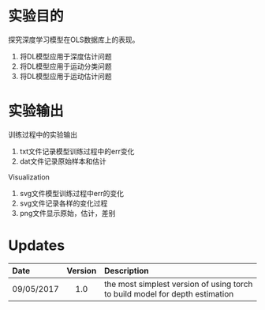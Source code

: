 # 实验目的

探究深度学习模型在OLS数据库上的表现。

1. 将DL模型应用于深度估计问题
2. 将DL模型应用于运动分类问题
3. 将DL模型应用于运动估计问题




# 实验输出

训练过程中的实验输出

1. txt文件记录模型训练过程中的err变化
2. dat文件记录原始样本和估计

Visualization

1. svg文件模型训练过程中err的变化
2. svg文件记录各样的变化过程
3. png文件显示原始，估计，差别


# Updates

Date       | Version   | Description 
:--------- | :-----: |:-----
09/05/2017 | 1.0 | the most simplest version of using torch to build model for depth estimation
